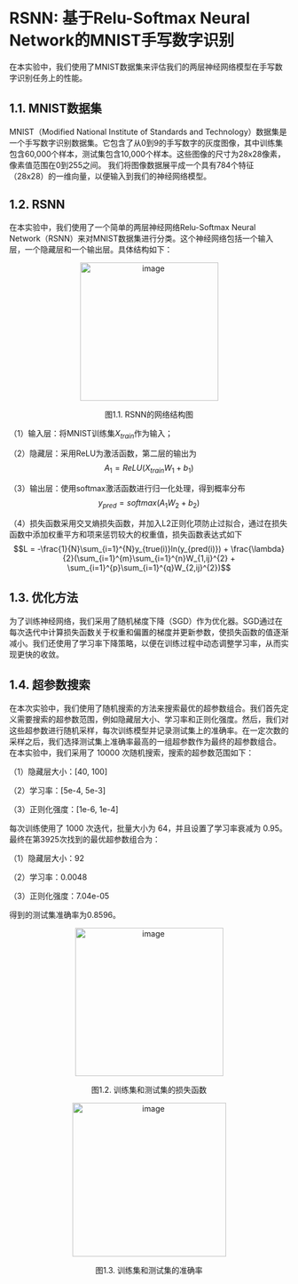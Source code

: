 # RSNN: 基于Relu-Softmax Neural Network的MNIST手写数字识别
在本实验中，我们使用了MNIST数据集来评估我们的两层神经网络模型在手写数字识别任务上的性能。
## 1.1. MNIST数据集
MNIST（Modified National Institute of Standards and Technology）数据集是一个手写数字识别数据集。它包含了从0到9的手写数字的灰度图像，其中训练集包含60,000个样本，测试集包含10,000个样本。这些图像的尺寸为28x28像素，像素值范围在0到255之间。
我们将图像数据展平成一个具有784个特征（28x28）的一维向量，以便输入到我们的神经网络模型。
## 1.2. RSNN
在本实验中，我们使用了一个简单的两层神经网络Relu-Softmax Neural Network（RSNN）来对MNIST数据集进行分类。这个神经网络包括一个输入层，一个隐藏层和一个输出层。具体结构如下： 

<p align="center">
  <img width="249" alt="image" src="https://user-images.githubusercontent.com/113240460/230779579-27fd6c03-cd90-48a9-aa9a-77bab070c811.png">
</p>

<p align="center">
  图1.1. RSNN的网络结构图
</p>

（1）输入层：将MNIST训练集$X_{train}$作为输入；

（2）隐藏层：采用ReLU为激活函数，第二层的输出为
$$A_1 = ReLU(X_{train}W_1+b_1)$$

（3）输出层：使用softmax激活函数进行归一化处理，得到概率分布
$$y_{pred} = softmax(A_1W_2+b_2)$$

（4）损失函数采用交叉熵损失函数，并加入L2正则化项防止过拟合，通过在损失函数中添加权重平方和项来惩罚较大的权重值，损失函数表达式如下
$$L = -\frac{1}{N}\sum_{i=1}^{N}y_{true(i)}ln(y_{pred(i)}) + \frac{\lambda}{2}(\sum_{i=1}^{m}\sum_{i=1}^{n}W_{1,ij}^{2} + \sum_{i=1}^{p}\sum_{i=1}^{q}W_{2,ij}^{2})$$

## 1.3. 优化方法
为了训练神经网络，我们采用了随机梯度下降（SGD）作为优化器。SGD通过在每次迭代中计算损失函数关于权重和偏置的梯度并更新参数，使损失函数的值逐渐减小。我们还使用了学习率下降策略，以便在训练过程中动态调整学习率，从而实现更快的收敛。
## 1.4. 超参数搜索
在本次实验中，我们使用了随机搜索的方法来搜索最优的超参数组合。我们首先定义需要搜索的超参数范围，例如隐藏层大小、学习率和正则化强度。然后，我们对这些超参数进行随机采样，每次训练模型并记录测试集上的准确率。在一定次数的采样之后，我们选择测试集上准确率最高的一组超参数作为最终的超参数组合。
在本实验中，我们采用了 10000 次随机搜索，搜索的超参数范围如下：

（1）隐藏层大小：[40, 100]

（2）学习率：[5e-4, 5e-3]

（3）正则化强度：[1e-6, 1e-4]

每次训练使用了 1000 次迭代，批量大小为 64，并且设置了学习率衰减为 0.95。最终在第3925次找到的最优超参数组合为：

（1）隐藏层大小：92

（2）学习率：0.0048

（3）正则化强度：7.04e-05

得到的测试集准确率为0.8596。

<p align="center">
  <img width="267" alt="image" src="https://user-images.githubusercontent.com/113240460/230779955-6a5d49d4-3468-4047-a0ed-e896795b00d4.png">
</p>

<p align="center">
  图1.2. 训练集和测试集的损失函数
</p>

<p align="center">
  <img width="277" alt="image" src="https://user-images.githubusercontent.com/113240460/230779951-491b69a5-7df5-4d1b-aaec-70be6ceab76d.png">
</p>

<p align="center">
  图1.3. 训练集和测试集的准确率
</p>
